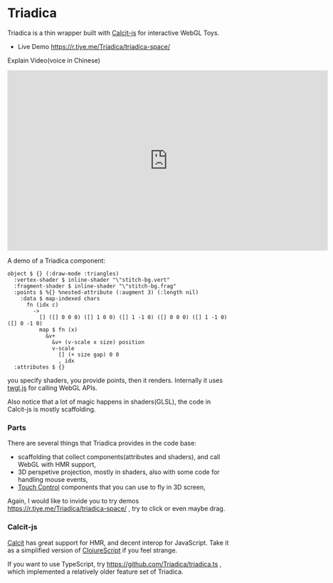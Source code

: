 # Triadica

Triadica is a thin wrapper built with [Calcit-js](http://calcit-lang.org/) for interactive WebGL Toys.

- Live Demo <https://r.tiye.me/Triadica/triadica-space/>

Explain Video(voice in Chinese)

<iframe width="720" height="405" frameborder="0" src="https://www.ixigua.com/iframe/7117972355162309128?autoplay=0" referrerpolicy="unsafe-url" allowfullscreen></iframe>

A demo of a Triadica component:

```cirru
object $ {} (:draw-mode :triangles)
  :vertex-shader $ inline-shader "\"stitch-bg.vert"
  :fragment-shader $ inline-shader "\"stitch-bg.frag"
  :points $ %{} %nested-attribute (:augment 3) (:length nil)
    :data $ map-indexed chars
      fn (idx c)
        ->
          [] ([] 0 0 0) ([] 1 0 0) ([] 1 -1 0) ([] 0 0 0) ([] 1 -1 0) ([] 0 -1 0)
          map $ fn (x)
            &v+
              &v+ (v-scale x size) position
              v-scale
                [] (+ size gap) 0 0
                , idx
  :attributes $ {}
```

you specify shaders, you provide points, then it renders. Internally it uses [twgl.js](http://twgljs.org/) for calling WebGL APIs.

Also notice that a lot of magic happens in shaders(GLSL), the code in Calcit-js is mostly scaffolding.

### Parts

There are several things that Triadica provides in the code base:

- scaffolding that collect components(attributes and shaders), and call WebGL with HMR support,
- 3D perspetive projection, mostly in shaders, also with some code for handling mouse events,
- [Touch Control](https://github.com/Quatrefoil-GL/touch-control/) components that you can use to fly in 3D screen,

Again, I would like to invide you to try demos <https://r.tiye.me/Triadica/triadica-space/> , try to click or even maybe drag.

### Calcit-js

[Calcit](http://calcit-lang.org/) has great support for HMR, and decent interop for JavaScript. Take it as a simplified version of [ClojureScript](https://r.tiye.me/clojure-china/clojure-script.org/) if you feel strange.

If you want to use TypeScript, try <https://github.com/Triadica/triadica.ts> , which implemented a relatively older feature set of Triadica.
